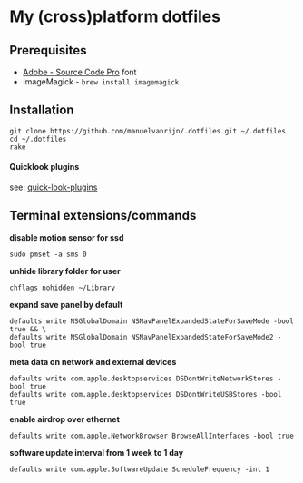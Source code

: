 # My (cross)platform dotfiles

## Prerequisites

* [Adobe - Source Code Pro](https://github.com/adobe/Source-Code-Pro/downloads) font
* ImageMagick - `brew install imagemagick`

## Installation

```
git clone https://github.com/manuelvanrijn/.dotfiles.git ~/.dotfiles
cd ~/.dotfiles
rake
```

#### Quicklook plugins

see: [quick-look-plugins](https://github.com/sindresorhus/quick-look-plugins)

## Terminal extensions/commands
**disable motion sensor for ssd**

    sudo pmset -a sms 0

**unhide library folder for user**

    chflags nohidden ~/Library

**expand save panel by default**

    defaults write NSGlobalDomain NSNavPanelExpandedStateForSaveMode -bool true && \
    defaults write NSGlobalDomain NSNavPanelExpandedStateForSaveMode2 -bool true

**meta data on network and external devices**

    defaults write com.apple.desktopservices DSDontWriteNetworkStores -bool true
    defaults write com.apple.desktopservices DSDontWriteUSBStores -bool true

**enable airdrop over ethernet**

    defaults write com.apple.NetworkBrowser BrowseAllInterfaces -bool true

**software update interval from 1 week to 1 day**

    defaults write com.apple.SoftwareUpdate ScheduleFrequency -int 1

